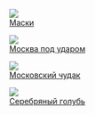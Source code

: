 ![](/books/prose_classic/Андрей%20Белый/Маски.jpg)  
[Маски](/books/prose_classic/Андрей%20Белый/Маски)

![](/books/prose_classic/Андрей%20Белый/Москва%20под%20ударом.jpg)  
[Москва под ударом](/books/prose_classic/Андрей%20Белый/Москва%20под%20ударом)

![](/books/prose_classic/Андрей%20Белый/Московский%20чудак.jpg)  
[Московский чудак](/books/prose_classic/Андрей%20Белый/Московский%20чудак)

![](/books/prose_classic/Андрей%20Белый/Серебряный%20голубь.jpg)  
[Серебряный голубь](/books/prose_classic/Андрей%20Белый/Серебряный%20голубь)
